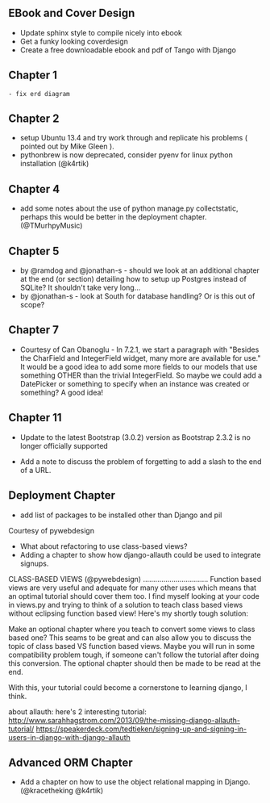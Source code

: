 EBook and Cover Design
----------------------
- Update sphinx style to compile nicely into ebook
- Get a funky looking coverdesign
- Create a free downloadable ebook and pdf of Tango with Django



Chapter 1
---------
	- fix erd diagram

Chapter 2
---------
- setup Ubuntu 13.4 and try work through and replicate his problems ( pointed out by Mike Gleen
).
- pythonbrew is now deprecated, consider pyenv for linux python installation (@k4rtik)
	

Chapter 4
---------
- add some notes about the use of python manage.py collectstatic, perhaps this would be better in the deployment chapter. (@TMurhpyMusic)


Chapter 5
---------

- by @ramdog and @jonathan-s - should we look at an additional chapter at the end (or section) detailing how to setup up Postgres instead of SQLite? It shouldn't take very long...
- by @jonathan-s - look at South for database handling? Or is this out of scope?

Chapter 7
---------

- Courtesy of Can Obanoglu - In 7.2.1, we start a paragraph with "Besides the CharField and IntegerField widget, many more are available for use." It would be a good idea to add some more fields to our models that use something OTHER than the trivial IntegerField. So maybe we could add a DatePicker or something to specify when an instance was created or something? A good idea!

Chapter 11
---------

- Update to the latest Bootstrap (3.0.2) version as Bootstrap 2.3.2 is no longer officially supported

- Add a note to discuss the problem of forgetting to add a slash to the end of a URL.

Deployment Chapter
------------------
- add list of packages to be installed other than Django and pil

Courtesy of pywebdesign
- What about refactoring to use class-based views?
- Adding a chapter to show how django-allauth could be used to integrate signups.

CLASS-BASED VIEWS (@pywebdesign)
................................
Function based views are very useful and adequate for many other uses which means that an optimal tutorial should cover them too. I find myself looking at your code in views.py and trying to think of a solution to teach class based views without eclipsing function based view! Here's my shortly tough solution:

Make an optional chapter where you teach to convert some views to class based one? This seams to be great and can also allow you to discuss the topic of class based VS function based views. Maybe you will run in some compatibility problem tough, if someone can't follow the tutorial after doing this conversion. The optional chapter should then be made to be read at the end.

With this, your tutorial could become a cornerstone to learning django, I think.

about allauth: here's 2 interesting tutorial:
http://www.sarahhagstrom.com/2013/09/the-missing-django-allauth-tutorial/
https://speakerdeck.com/tedtieken/signing-up-and-signing-in-users-in-django-with-django-allauth



Advanced ORM Chapter
--------------------
- Add a chapter on how to use the object relational mapping in Django.(@kracetheking @k4rtik)





